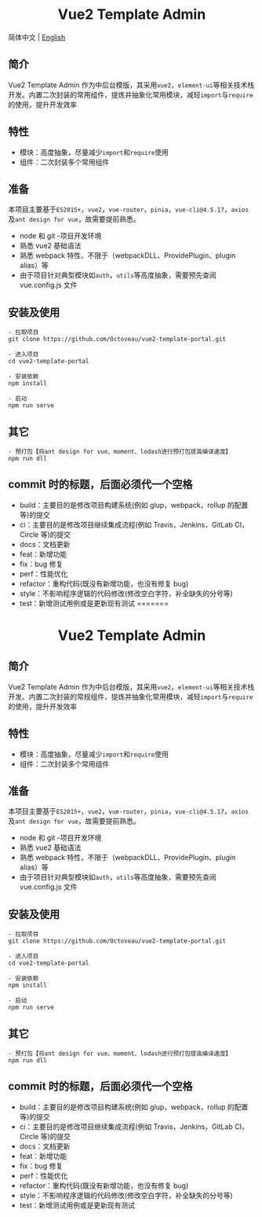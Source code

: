 
<h1 style="text-align: center">Vue2 Template Admin</h1>

简体中文 | [English](https://github.com/Octoveau/vue2-element-admin-thin/blob/main/README.es.md)

## 简介

Vue2 Template Admin 作为中后台模版，其采用`vue2`，`element-ui`等相关技术栈开发。内置二次封装的常用组件，提炼并抽象化常用模块，减轻`import`与`require`的使用，提升开发效率

## 特性

- 模块：高度抽象，尽量减少`import`和`require`使用
- 组件：二次封装多个常用组件

## 准备

本项目主要基于`ES2015+`，`vue2`，`vue-router`，`pinia`，`vue-cli@4.5.17`，`axios`及`ant design for vue`，故需要提前熟悉。

- node 和 git -项目开发环境
- 熟悉 vue2 基础语法
- 熟悉 webpack 特性，不限于（webpackDLL、ProvidePlugin、plugin alias）等
- 由于项目针对典型模块如`auth`，`utils`等高度抽象，需要预先查阅 vue.config.js 文件

## 安装及使用

```
- 拉取项目
git clone https://github.com/Octoveau/vue2-template-portal.git

- 进入项目
cd vue2-template-portal

- 安装依赖
npm install

- 启动
npm run serve
```

## 其它

```
- 预打包【将ant design for vue、moment、lodash进行预打包提高编译速度】
npm run dll
```

## commit 时的标题，后面必须代一个空格

- build：主要目的是修改项目构建系统(例如 glup，webpack，rollup 的配置等)的提交
- ci：主要目的是修改项目继续集成流程(例如 Travis，Jenkins，GitLab CI，Circle 等)的提交
- docs：文档更新
- feat：新增功能
- fix：bug 修复
- perf：性能优化
- refactor：重构代码(既没有新增功能，也没有修复 bug)
- style：不影响程序逻辑的代码修改(修改空白字符，补全缺失的分号等)
- test：新增测试用例或是更新现有测试
=======
<h1 style="text-align: center">Vue2 Template Admin</h1>

## 简介

Vue2 Template Admin 作为中后台模版，其采用`vue2`，`element-ui`等相关技术栈开发。内置二次封装的常规组件，提炼并抽象化常用模块，减轻`import`与`require`的使用，提升开发效率

## 特性

- 模块：高度抽象，尽量减少`import`和`require`使用
- 组件：二次封装多个常用组件

## 准备

本项目主要基于`ES2015+`，`vue2`，`vue-router`，`pinia`，`vue-cli@4.5.17`，`axios`及`ant design for vue`，故需要提前熟悉。

- node 和 git -项目开发环境
- 熟悉 vue2 基础语法
- 熟悉 webpack 特性，不限于（webpackDLL、ProvidePlugin、plugin alias）等
- 由于项目针对典型模块如`auth`，`utils`等高度抽象，需要预先查阅 vue.config.js 文件

## 安装及使用

```
- 拉取项目
git clone https://github.com/Octoveau/vue2-template-portal.git

- 进入项目
cd vue2-template-portal

- 安装依赖
npm install

- 启动
npm run serve
```

## 其它

```
- 预打包【将ant design for vue、moment、lodash进行预打包提高编译速度】
npm run dll
```

## commit 时的标题，后面必须代一个空格

- build：主要目的是修改项目构建系统(例如 glup，webpack，rollup 的配置等)的提交
- ci：主要目的是修改项目继续集成流程(例如 Travis，Jenkins，GitLab CI，Circle 等)的提交
- docs：文档更新
- feat：新增功能
- fix：bug 修复
- perf：性能优化
- refactor：重构代码(既没有新增功能，也没有修复 bug)
- style：不影响程序逻辑的代码修改(修改空白字符，补全缺失的分号等)
- test：新增测试用例或是更新现有测试

